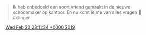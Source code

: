 > Ik heb onbedoeld een soort vriend gemaakt in de nieuwe schoonmaker op kantoor\. En nu komt ie me van alles vragen 🥺 \#clinger

<img src="../../media/tweet.ico" width="12" /> [Wed Feb 20 23:11:34 +0000 2019](https://twitter.com/DromerDenker/status/1098359535314583552)